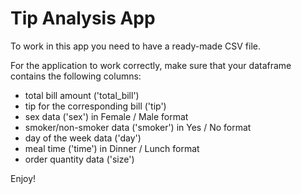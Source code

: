 # Tip Analysis App

To work in this app you need to have a ready-made CSV file. 

For the application to work correctly, make sure that your dataframe contains the following columns:
- total bill amount ('total_bill')
- tip for the corresponding bill ('tip')
- sex data ('sex') in Female / Male format
- smoker/non-smoker data ('smoker') in Yes / No format
- day of the week data ('day')
- meal time ('time') in Dinner / Lunch format
- order quantity data ('size')

Enjoy!
